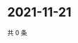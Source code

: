 # 2021-11-21

共 0 条

<!-- BEGIN WEIBO -->
<!-- 最后更新时间 Sun Nov 21 2021 21:16:32 GMT+0800 (China Standard Time) -->

<!-- END WEIBO -->
